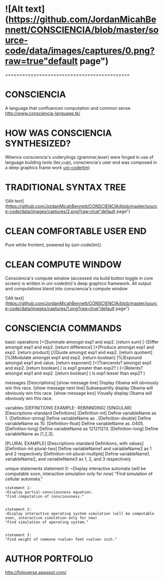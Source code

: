 ![Alt text](https://github.com/JordanMicahBennett/CONSCIENCIA/blob/master/source-code/data/images/captures/0.png?raw=true"default page")
============================================
============================================





CONSCIENCIA
===========
A language that confluences computation and common sense
http://www.consciencia-language.tk/




HOW WAS CONSCIENCIA SYNTHESIZED? 
===========
Whence consciencia's underylings (grammer,lexer)
were forged in use of language building tools (lex,cup), 
consciencia's user end was composed in a deep graphics frame work [uni-code(tm)](https://github.com/JordanMicahBennett/UNI_CODE-DEEP-UI-ENGINE)


TRADITIONAL SYNTAX TREE
===========
![Alt text](https://github.com/JordanMicahBennett/CONSCIENCIA/blob/master/source-code/data/images/captures/2.png?raw=true"default page")





CLEAN COMFORTABLE USER END
===========
Pure white frontent, powered by (uni-code(tm)).




CLEAN COMPUTE WINDOW
===========
Consciencia's compute window (accessed via build button toggle in core screen)
is written in uni-code(tm)'s deep graphics framework. 
All output and computations blend into consciencia's compute window



![Alt text](https://github.com/JordanMicahBennett/CONSCIENCIA/blob/master/source-code/data/images/captures/1.png?raw=true"default page")



CONSCIENCIA COMMANDS
===========
basic operations
[+]Summate amongst exp1 and exp2. [return sum]
[-]Differ amongst exp1 and exp2. [return difference]
[*]Produce amongst exp1 and exp2.  [return product]
[/]Quote amongst exp1 and exp2. [return quotient]
[%]Modulate amongst exp1 and exp2. [return boolean] 
[%]Expound amongst exp1 and value. [return exponent] 
[>]Trancends? amongst exp1 and exp2. [return boolean] ( is exp1 greater than exp2? )
[<]Relents? amongst exp1 and exp2. [return boolean] ( is exp1 lesser than exp2? )
  
messages
 [Descriptions]
 [show message line] Display Obama will obviously win this race.
 [show message next line] Subsequently display Obama will obviously win this race.
 [show message box] Visually display Obama will obviously win this race.


  
variables
 [DEFINITIONS EXAMPLE- REBINNDING]
 [SINGULAR]
 [Descriptions-standard Definitions]
 [Definition-int] Define variableName as 1.
 [Definition-string] Define variableName as <value>.
 [Definition-double] Define variableName as 10.
 [Definition-float] Define variableName as .0405.
 [Definition-long] Define variableName as 121211213.
 [Definition-long] Define variableName as [1,2,3].
 
 [PLURAL EXAMPLE]
 [Descriptions-standard Definitions, with values]
 [Definition-int-plural-two] Define variableName1 and variableName2 as 1 and 2 respectively
 [Definition-int-plural-multiple] Define variableName1, variableName2, and variableName3 as 1, 2, and 3 respectively
 

unique statements
	statement 0:
	~Display interactive automata (will be computable soon, interactive simulation only for now)
	"Find simulation of cellular automata."


	statement 1:
	~Display partial-consciousness equation.
	"Find computation of consciousness."


	statement 2:
	~Display interactive operating system simulation (will be computable soon, interactive simulation only for now)
	"Find simulation of operating system."
	
	
	statement 3:
	"Find weight of someone <value> feet <value> inch."





AUTHOR PORTFOLIO
============================================
http://folioverse.appspot.com/
